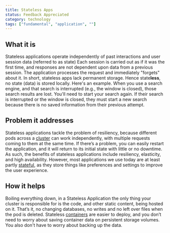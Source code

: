 ```yaml
---
title: Stateless Apps
status: Feedback Appreciated
category: technology
tags: ["fundamental", "application", ""]
---
```


## What it is

Stateless applications operate independently of past interactions and user session data (referred to as state)
Each session is carried out as if it was the first time, and responses are not dependent upon data from a previous session. 
The application processes the request and immediately "forgets" about it.
In short, stateless apps lack permanent storage. 
Hence state**less**, no state (data) is stored locally.
Here's an example. 
When you use a search engine, and that search is interrupted (e.g., the window is closed), those search results are lost. 
You'll need to start your search again.
If their search is interrupted or the window is closed, 
they must start a new search because there is no saved information from their previous attempt.

## Problem it addresses

Stateless applications tackle the problem of resiliency, 
because different pods across a [cluster](/cluster/) can work independently, 
with multiple requests coming to them at the same time. 
If there’s a problem, you can easily restart the application, 
and it will return to its initial state with little or no downtime. 
As such, the benefits of stateless applications include resiliency, elasticity, and high availability. 
However, most applications we use today are at least partly [stateful](/stateful-apps/), 
as they store things like preferences and settings to improve the user experience.

## How it helps

Boiling everything down, in a Stateless Application the only thing your cluster is responsible for is 
the code, and other static content, being hosted on it. 
That’s it, no changing databases, no writes and no left over files when the pod is deleted. 
Stateless [containers](/container/) are easier to deploy, 
and you don’t need to worry about saving container data on persistent storage volumes. 
You also don't have to worry about backing up the data.
